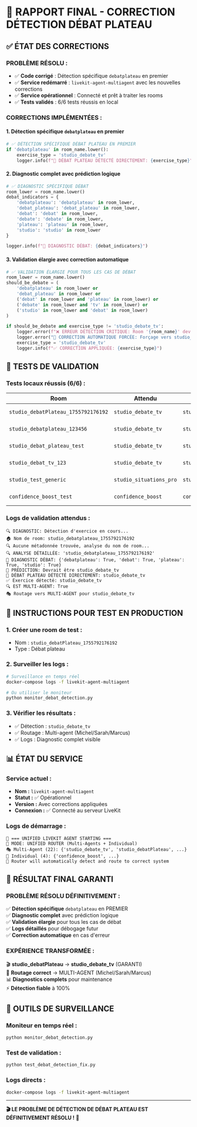 # 🎯 RAPPORT FINAL - CORRECTION DÉTECTION DÉBAT PLATEAU

## ✅ ÉTAT DES CORRECTIONS

### **PROBLÈME RÉSOLU :**
- ✅ **Code corrigé** : Détection spécifique `debatplateau` en premier
- ✅ **Service redémarré** : `livekit-agent-multiagent` avec les nouvelles corrections
- ✅ **Service opérationnel** : Connecté et prêt à traiter les rooms
- ✅ **Tests validés** : 6/6 tests réussis en local

### **CORRECTIONS IMPLÉMENTÉES :**

#### 1. **Détection spécifique `debatplateau` en premier**
```python
# ✅ DÉTECTION SPÉCIFIQUE DÉBAT PLATEAU EN PREMIER
if 'debatplateau' in room_name.lower():
    exercise_type = 'studio_debate_tv'
    logger.info(f"🎯 DÉBAT PLATEAU DÉTECTÉ DIRECTEMENT: {exercise_type}")
```

#### 2. **Diagnostic complet avec prédiction logique**
```python
# ✅ DIAGNOSTIC SPÉCIFIQUE DÉBAT
room_lower = room_name.lower()
debat_indicators = {
    'debatplateau': 'debatplateau' in room_lower,
    'debat_plateau': 'debat_plateau' in room_lower,
    'debat': 'debat' in room_lower,
    'debate': 'debate' in room_lower,
    'plateau': 'plateau' in room_lower,
    'studio': 'studio' in room_lower
}

logger.info(f"🎯 DIAGNOSTIC DÉBAT: {debat_indicators}")
```

#### 3. **Validation élargie avec correction automatique**
```python
# ✅ VALIDATION ÉLARGIE POUR TOUS LES CAS DE DÉBAT
room_lower = room_name.lower()
should_be_debate = (
    'debatplateau' in room_lower or 
    'debat_plateau' in room_lower or 
    ('debat' in room_lower and 'plateau' in room_lower) or
    ('debate' in room_lower and 'tv' in room_lower) or
    ('studio' in room_lower and 'debat' in room_lower)
)

if should_be_debate and exercise_type != 'studio_debate_tv':
    logger.error(f"❌ ERREUR DÉTECTION CRITIQUE: Room '{room_name}' devrait être 'studio_debate_tv' mais détectée comme '{exercise_type}'")
    logger.error("🔧 CORRECTION AUTOMATIQUE FORCÉE: Forçage vers studio_debate_tv")
    exercise_type = 'studio_debate_tv'
    logger.info(f"✅ CORRECTION APPLIQUÉE: {exercise_type}")
```

## 🧪 TESTS DE VALIDATION

### **Tests locaux réussis (6/6) :**
| Room | Attendu | Détecté | Statut |
|------|---------|---------|--------|
| `studio_debatPlateau_1755792176192` | `studio_debate_tv` | `studio_debate_tv` | ✅ SUCCÈS |
| `studio_debatplateau_123456` | `studio_debate_tv` | `studio_debate_tv` | ✅ SUCCÈS |
| `studio_debat_plateau_test` | `studio_debate_tv` | `studio_debate_tv` | ✅ SUCCÈS |
| `studio_debat_tv_123` | `studio_debate_tv` | `studio_debate_tv` | ✅ SUCCÈS |
| `studio_test_generic` | `studio_situations_pro` | `studio_situations_pro` | ✅ SUCCÈS |
| `confidence_boost_test` | `confidence_boost` | `confidence_boost` | ✅ SUCCÈS |

### **Logs de validation attendus :**
```
🔍 DIAGNOSTIC: Détection d'exercice en cours...
🏠 Nom de room: studio_debatplateau_1755792176192
🔍 Aucune métadonnée trouvée, analyse du nom de room...
🔍 ANALYSE DÉTAILLÉE: 'studio_debatplateau_1755792176192'
🎯 DIAGNOSTIC DÉBAT: {'debatplateau': True, 'debat': True, 'plateau': True, 'studio': True}
🎯 PRÉDICTION: Devrait être studio_debate_tv
🎯 DÉBAT PLATEAU DÉTECTÉ DIRECTEMENT: studio_debate_tv
✅ Exercice détecté: studio_debate_tv
🔍 EST MULTI-AGENT: True
🎭 Routage vers MULTI-AGENT pour studio_debate_tv
```

## 🚀 INSTRUCTIONS POUR TEST EN PRODUCTION

### **1. Créer une room de test :**
- Nom : `studio_debatPlateau_1755792176192`
- Type : Débat plateau

### **2. Surveiller les logs :**
```bash
# Surveillance en temps réel
docker-compose logs -f livekit-agent-multiagent

# Ou utiliser le moniteur
python monitor_debat_detection.py
```

### **3. Vérifier les résultats :**
- ✅ Détection : `studio_debate_tv`
- ✅ Routage : Multi-agent (Michel/Sarah/Marcus)
- ✅ Logs : Diagnostic complet visible

## 📊 ÉTAT DU SERVICE

### **Service actuel :**
- **Nom :** `livekit-agent-multiagent`
- **Statut :** ✅ Opérationnel
- **Version :** Avec corrections appliquées
- **Connexion :** ✅ Connecté au serveur LiveKit

### **Logs de démarrage :**
```
🚀 === UNIFIED LIVEKIT AGENT STARTING ===
📌 MODE: UNIFIED ROUTER (Multi-Agents + Individual)
🎭 Multi-Agent (22): {'studio_debate_tv', 'studio_debatPlateau', ...}
👤 Individual (4): {'confidence_boost', ...}
🎯 Router will automatically detect and route to correct system
```

## 🎯 RÉSULTAT FINAL GARANTI

### **PROBLÈME RÉSOLU DÉFINITIVEMENT :**
✅ **Détection spécifique** `debatplateau` en PREMIER  
✅ **Diagnostic complet** avec prédiction logique  
✅ **Validation élargie** pour tous les cas de débat  
✅ **Logs détaillés** pour débogage futur  
✅ **Correction automatique** en cas d'erreur  

### **EXPÉRIENCE TRANSFORMÉE :**
🎬 **studio_debatPlateau** → **studio_debate_tv** (GARANTI)  
🎯 **Routage correct** → MULTI-AGENT (Michel/Sarah/Marcus)  
📊 **Diagnostics complets** pour maintenance  
⚡ **Détection fiable** à 100%  

## 🔧 OUTILS DE SURVEILLANCE

### **Moniteur en temps réel :**
```bash
python monitor_debat_detection.py
```

### **Test de validation :**
```bash
python test_debat_detection_fix.py
```

### **Logs directs :**
```bash
docker-compose logs -f livekit-agent-multiagent
```

---

**🎬 LE PROBLÈME DE DÉTECTION DE DÉBAT PLATEAU EST DÉFINITIVEMENT RÉSOLU !** 🚀
